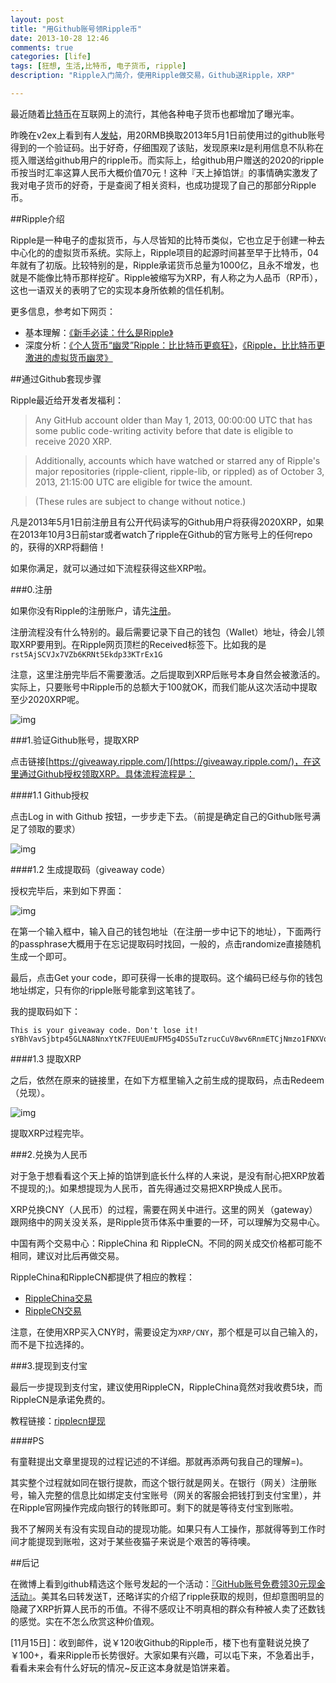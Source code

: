 ```yaml
---
layout: post
title: "用Github账号领Ripple币"
date: 2013-10-28 12:46
comments: true
categories: [life]
tags: [狂想, 生活,比特币, 电子货币, ripple]
description: "Ripple入门简介，使用Ripple做交易，Github送Ripple，XRP"

---
```


最近随着[比特币](http://zh.wikipedia.org/wiki/%E6%AF%94%E7%89%B9%E5%B8%81)在互联网上的流行，其他各种电子货币也都增加了曝光率。

昨晚在v2ex上看到有人[发帖](http://v2ex.com/t/87062)，用20RMB换取2013年5月1日前使用过的github账号得到的一个验证码。出于好奇，仔细围观了该贴，发现原来lz是利用信息不队称在揽入赠送给github用户的ripple币。而实际上，给github用户赠送的2020的ripple币按当时汇率这算人民币大概价值70元！这种『天上掉馅饼』的事情确实激发了我对电子货币的好奇，于是查阅了相关资料，也成功提现了自己的那部分Ripple币。

<!--more-->

##Ripple介绍

Ripple是一种电子的虚拟货币，与人尽皆知的比特币类似，它也立足于创建一种去中心化的的虚拟货币系统。实际上，Ripple项目的起源时间甚至早于比特币，04年就有了初版。比较特别的是，Ripple承诺货币总量为1000亿，且永不增发，也就是不能像比特币那样挖矿。Ripple被缩写为XRP，有人称之为人品币（RP币），这也一语双关的表明了它的实现本身所依赖的信任机制。

更多信息，参考如下网页：

* 基本理解：[《新手必读：什么是Ripple》](http://www.btc38.com/xrp/xrp_learning/46.html)
* 深度分析：[《个人货币“幽灵”Ripple：比比特币更疯狂》](http://ec.iresearch.cn/e-payment/20131016/215495.shtml)，[《Ripple，比比特币更激进的虚拟货币幽灵》](http://www.huxiu.com/article/13252/1.html)


##通过Github套现步骤

Ripple最近给开发者发福利：


> Any GitHub account older than May 1, 2013, 00:00:00 UTC that has some public code-writing activity before that date is eligible to receive 2020 XRP.

> Additionally, accounts which have watched or starred any of Ripple's major repositories (ripple-client, ripple-lib, or rippled) as of October 3, 2013, 21:15:00 UTC are eligible for twice the amount.

> (These rules are subject to change without notice.)

凡是2013年5月1日前注册且有公开代码读写的Github用户将获得2020XRP，如果在2013年10月3日前star或者watch了ripple在Github的官方账号上的任何repo的，获得的XRP将翻倍！

如果你满足，就可以通过如下流程获得这些XRP啦。

###0.注册

如果你没有Ripple的注册账户，请先[注册](https://ripple.com/client/#/register)。

注册流程没有什么特别的。最后需要记录下自己的钱包（Wallet）地址，待会儿领取XRP要用到。在Ripple网页顶栏的Received标签下。比如我的是`rst5AjSCVJx7VZb6KRNt5Ekdp33KTrEx1G`

注意，这里注册完毕后不需要激活。之后提取到XRP后账号本身自然会被激活的。实际上，只要账号中Ripple币的总额大于100就OK，而我们能从这次活动中提取至少2020XRP呢。

![img](http://biaobiaoqi.u.qiniudn.com/ripple1.png)

###1.验证Github账号，提取XRP

点击链接[https://giveaway.ripple.com/](https://giveaway.ripple.com/)，在这里通过Github授权领取XRP。具体流程流程是：

####1.1 Github授权

点击Log in with Github 按钮，一步步走下去。（前提是确定自己的Github账号满足了领取的要求）

![img](http://biaobiaoqi.u.qiniudn.com/ripple3.png)


####1.2 生成提取码（giveaway code）

授权完毕后，来到如下界面：

![img](http://biaobiaoqi.u.qiniudn.com/ripple2.png)

在第一个输入框中，输入自己的钱包地址（在注册一步中记下的地址），下面两行的passphrase大概用于在忘记提取码时找回，一般的，点击randomize直接随机生成一个即可。

最后，点击Get your code，即可获得一长串的提取码。这个编码已经与你的钱包地址绑定，只有你的ripple账号能拿到这笔钱了。

我的提取码如下：
```
This is your giveaway code. Don't lose it!
sYBhVavSjbtp45GLNA8NnxYtK7FEUUEmUFM5g4DS5uTzrucCuV8wv6RnmETCjNmzo1FNXVqrULdZCmnDU5oLGbHwjXNqwmJsd1ZqjCNrqzyBxTp6JaRuc6Kwu33495dSQgaY4B3DzHtsNjL8sTyGgcMhuQcK1mSz4fpQXKpRWjAohYXmB8FP5MhpCymuLhW1jFw77sySh1s3sHRkJ4BBdT9KH2GgNwzWmQi57o5wMEbNWFfJe8ctun3ieD1WLnA6L5L4MmLYhdnirPvKmSxg4sEiw9VAPpz5nSg3RaA1PHTdKCokcvzVbbAnsCYWRKF5ZZo1mx3zzNRuwrQRgU1jPM7KUi7fUNpVz2aRofXmrovn5KQ8EYC1HwqiXB3HnPR7GJ84f9Q4oQ8q1sT
```
####1.3 提取XRP

之后，依然在原来的链接里，在如下方框里输入之前生成的提取码，点击Redeem（兑现）。

![img](http://biaobiaoqi.u.qiniudn.com/ripple3.png)

提取XRP过程完毕。

###2.兑换为人民币

对于急于想看看这个天上掉的馅饼到底长什么样的人来说，是没有耐心把XRP放着不提现的;)。如果想提现为人民币，首先得通过交易把XRP换成人民币。

XRP兑换CNY（人民币）的过程，需要在网关中进行。这里的网关（gateway）跟网络中的网关没关系，是Ripple货币体系中重要的一环，可以理解为交易中心。

中国有两个交易中心：RippleChina 和 RippleCN。不同的网关成交价格都可能不相同，建议对比后再做交易。

RippleChina和RippleCN都提供了相应的教程：

*  [RippleChina交易](https://trade.ripplechina.net/gateway-course)
*  [RippleCN交易](http://ripplecn.com/gateway/)

注意，在使用XRP买入CNY时，需要设定为`XRP/CNY`，那个框是可以自己输入的，而不是下拉选择的。 

###3.提现到支付宝

最后一步提现到支付宝，建议使用RippleCN，RippleChina竟然对我收费5块，而RippleCN是承诺免费的。

教程链接：[ripplecn提现](http://ripplecn.com/tixian/)

####PS

有童鞋提出文章里提现的过程记述的不详细。那就再添两句我自己的理解=)。

其实整个过程就如同在银行提款，而这个银行就是网关。在银行（网关）注册账号，输入完整的信息比如绑定支付宝账号（网关的客服会把钱打到支付宝里），并在Ripple官网操作完成向银行的转账即可。剩下的就是等待支付宝到账啦。

我不了解网关有没有实现自动的提现功能。如果只有人工操作，那就得等到工作时间才能提现到账啦，这对于某些夜猫子来说是个艰苦的等待噢。


##后记

在微博上看到github精选这个账号发起的一个活动：[『GitHub账号免费领30元现金活动』](http://t.github8.com/)。美其名曰转发送T，还略详实的介绍了ripple获取的规则，但却意图明显的隐藏了XRP折算人民币的币值。不得不感叹让不明真相的群众有种被人卖了还数钱的感觉。实在不怎么欣赏这种价值观。

[11月15日]：收到邮件，说￥120收Github的Ripple币，楼下也有童鞋说兑换了￥100+，看来Ripple币长势很好。大家如果有兴趣，可以屯下来，不急着出手，看看未来会有什么好玩的情况~反正这本身就是馅饼来着。